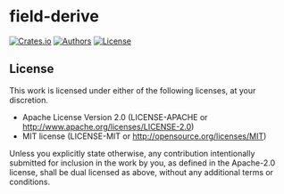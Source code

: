 # field-derive

[![Crates.io](https://img.shields.io/crates/v/field-derive.svg?color=neon)](https://crates.io/crates/field-derive)
[![Authors](https://img.shields.io/badge/authors-Aleo-orange.svg)](../../../../../../AUTHORS)
[![License](https://img.shields.io/badge/license-MIT/Apache--2.0-blue.svg)](./LICENSE-MIT)

## License

This work is licensed under either of the following licenses, at your discretion.

- Apache License Version 2.0 (LICENSE-APACHE or http://www.apache.org/licenses/LICENSE-2.0)
- MIT license (LICENSE-MIT or http://opensource.org/licenses/MIT)

Unless you explicitly state otherwise, any contribution intentionally submitted for inclusion in the work by you,
as defined in the Apache-2.0 license, shall be dual licensed as above, without any additional terms or conditions.
